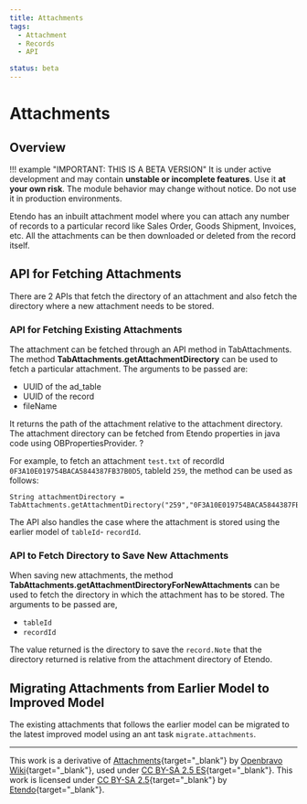 ```yaml
---
title: Attachments
tags:
  - Attachment
  - Records
  - API

status: beta
---
```


#  Attachments

##  Overview

!!! example  "IMPORTANT: THIS IS A BETA VERSION"
    It is under active development and may contain **unstable or incomplete features**. Use it **at your own risk**. The module behavior may change without notice. Do not use it in production environments.

Etendo has an inbuilt attachment model where you can attach any number of records to a particular record like Sales Order, Goods Shipment, Invoices, etc. All the attachments can be then downloaded or deleted from the record itself.

##  API for Fetching Attachments

There are 2 APIs that fetch the directory of an attachment and also fetch the directory where a new attachment needs to be stored.

###  API for Fetching Existing Attachments

The attachment can be fetched through an API method in TabAttachments. The method **TabAttachments.getAttachmentDirectory** can be used to fetch a particular attachment. The arguments to be passed are:

* UUID of the ad_table 
* UUID of the record 
* fileName 

It returns the path of the attachment relative to the attachment directory. The attachment directory can be fetched from Etendo properties in java code using OBPropertiesProvider. ?

For example, to fetch an attachment `test.txt` of recordId `0F3A10E019754BACA5844387FB37B0D5`, tableId `259`, the method can be used as follows:
    
    String attachmentDirectory = TabAttachments.getAttachmentDirectory("259","0F3A10E019754BACA5844387FB37B0D5","test.txt");
    
The API also handles the case where the attachment is stored using the earlier model of `tableId`- `recordId`.

###  API to Fetch Directory to Save New Attachments

When saving new attachments, the method **TabAttachments.getAttachmentDirectoryForNewAttachments** can be used to fetch the directory in which the attachment has to be stored. The arguments to be passed are,

* `tableId` 
* `recordId` 

The value returned is the directory to save the `record.Note` that the directory returned is relative from the attachment directory of Etendo.

##  Migrating Attachments from Earlier Model to Improved Model

The existing attachments that follows the earlier model can be migrated to the latest improved model using an ant task `migrate.attachments`.

---

This work is a derivative of [Attachments](http://wiki.openbravo.com/wiki/Attachments){target="\_blank"} by [Openbravo Wiki](http://wiki.openbravo.com/wiki/Welcome_to_Openbravo){target="\_blank"}, used under [CC BY-SA 2.5 ES](https://creativecommons.org/licenses/by-sa/2.5/es/){target="\_blank"}. This work is licensed under [CC BY-SA 2.5](https://creativecommons.org/licenses/by-sa/2.5/){target="\_blank"} by [Etendo](https://etendo.software){target="\_blank"}. 